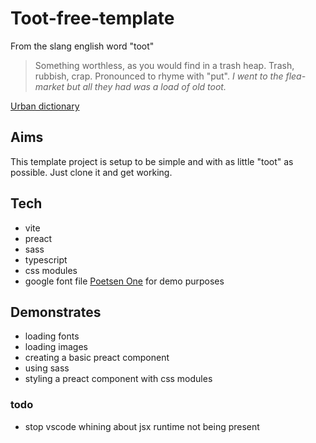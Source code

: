 # Toot-free-template

From the slang english word "toot"

> Something worthless, as you would find in a trash heap. Trash, rubbish, crap. Pronounced to rhyme with "put".
> *I went to the flea-market but all they had was a load of old toot.*

[Urban dictionary](http://toot.urbanup.com/4086506)

## Aims

This template project is setup to be simple and with as little "toot" as possible. Just clone it and get working.

## Tech

- vite
- preact
- sass
- typescript
- css modules
- google font file [Poetsen One](https://fonts.google.com/specimen/Poetsen+One) for demo purposes

## Demonstrates

- loading fonts
- loading images
- creating a basic preact component
- using sass
- styling a preact component with css modules

### todo

- stop vscode whining about jsx runtime not being present